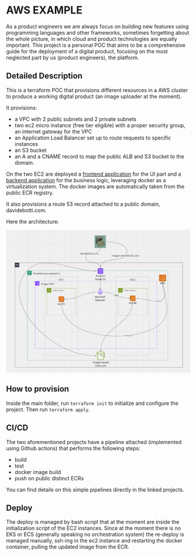# AWS EXAMPLE

As a product engineers we are always focus on building new features using programming languages and
other frameworks, sometimes forgetting about the whole picture, in which cloud and product technologies
are equally important.
This project is a personal POC that aims to be a comprehensive guide for the deployment
of a digital product, focusing on the most neglected part by us (product engineers), the platform.

## Detailed Description

This is a terraform POC that provisions different resources in a AWS cluster to produce
a working digital product (an image uploader at the moment).

It provisions: 
- a VPC with 2 public subnets and 2 private subnets
- two ec2 micro instance (free tier eligible) with a proper security group, an internet gateway for the VPC 
- an Application Load Balancer set up to route requests to specific instances
- an S3 bucket
- an A and a CNAME record to map the public ALB and S3 bucket to the domain.

On the two EC2 are deployed a [frontend application](https://github.com/dade92/aws-upload-ui)
for the UI part and a [backend application](https://github.com/dade92/spring-example2) for the business logic,
leveraging docker as a virtualization system. The docker images are
automatically taken from the public ECR registry.

It also provisions a route 53 record attached to a public domain, davidebotti.com.

Here the architecture:

![Alt text](architecture.png)

## How to provision

Inside the main folder, run `terraform init` to initialize and configure the project. Then run `terraform apply`.

## CI/CD

The two aforementioned projects have a pipeline attached (implemented using Github actions) that performs the following
steps:

- build
- test
- docker image build
- push on public distinct ECRs

You can find details on this simple pipelines directly in the linked projects.

## Deploy

The deploy is managed by bash script that at the moment are inside the initialization script of the EC2 instances.
Since at the moment  there is no EKS or ECS (generally speaking no orchestration system)
the re-deploy is managed manually, ssh-ing in the ec2 instance and restarting the
docker container, pulling the updated image from the ECR.